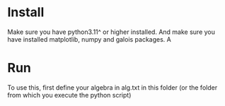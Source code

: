 # Install

Make sure you have python3.11^ or higher installed.
And make sure you have installed matplotlib, numpy and galois packages.
A 

# Run

To use this, first define your algebra in alg.txt in this folder (or the folder from which you execute the python script)